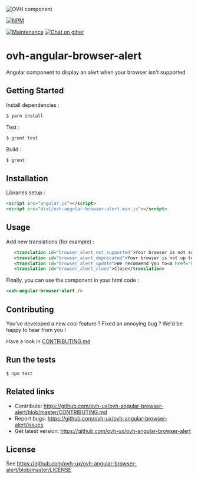 ![OVH component](https://user-images.githubusercontent.com/3379410/27423240-3f944bc4-5731-11e7-87bb-3ff603aff8a7.png)

[![NPM](https://nodei.co/npm/ovh-angular-browser-alert.png?downloads=true&downloadRank=true&stars=true)](https://nodei.co/npm/ovh-angular-browser-alert/)

[![Maintenance](https://img.shields.io/maintenance/yes/2018.svg)]() [![Chat on gitter](https://img.shields.io/gitter/room/ovh/ux.svg)](https://gitter.im/ovh/ux)

# ovh-angular-browser-alert

Angular component to display an alert when your browser isn't supported

## Getting Started
Install dependencies :

```bash
$ yarn install
```

Test :

```bash
$ grunt test
```

Build :

```bash
$ grunt
```

## Installation

Libraries setup :

```html
<script src="angular.js"></script>
<script src="dist/ovh-angular-browser-alert.min.js"></script>
```

## Usage

Add new translations (for example) :
```xml
   <translation id="browser_alert_not_supported">Your browser is not supported and may contain security vulnerabilities.</translation>
   <translation id="browser_alert_deprecated">Your browser is not up to date and may contain security or compatibility vulnerabilities.</translation>
   <translation id="browser_alert_update">We recommend you to<a href="http://outdatedbrowser.com/fr" class="alert-link" target="_blank">update your browser</a> in order to benefit a better experience.</translation>
   <translation id="browser_alert_close">Close</translation>
```

Finally, you can use the component in your html code :
```html
<ovh-angular-browser-alert />
```

## Contributing

You've developed a new cool feature ? Fixed an annoying bug ? We'd be happy
to hear from you !

Have a look in [CONTRIBUTING.md](https://github.com/ovh-ux/ovh-angular-browser-alert/blob/master/CONTRIBUTING.md)

## Run the tests

```
$ npm test
```

## Related links

* Contribute: https://github.com/ovh-ux/ovh-angular-browser-alert/blob/master/CONTRIBUTING.md
* Report bugs: https://github.com/ovh-ux/ovh-angular-browser-alert/issues
* Get latest version: https://github.com/ovh-ux/ovh-angular-browser-alert

## License

See https://github.com/ovh-ux/ovh-angular-browser-alert/blob/master/LICENSE
